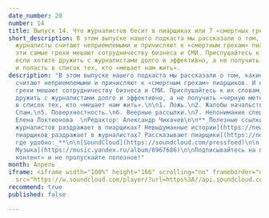 ```yaml
---
date_number: 20
number: 14
title: Выпуск 14. Что журналистов бесит в пиарщиках или 7 «смертных грехов» пиарщика
short_description: В этом выпуске нашего подкаста мы рассказали о том, какие ситуации
  журналисты считают неприемлемыми и причисляют к «смертным грехам» пиарщиков. И как
  эти самые грехи мешают сотрудничеству бизнеса и СМИ. Прислушайтесь к их словам,
  если хотите дружить с журналистами долго и эффективно, а не получить «черную метку»
  и попасть в список тех, кто «мешает нам жить».
description: "В этом выпуске нашего подкаста мы рассказали о том, какие ситуации журналисты
  считают неприемлемыми и причисляют к «смертным грехам» пиарщиков. И как эти самые
  грехи мешают сотрудничеству бизнеса и СМИ. Прислушайтесь к их словам, если хотите
  дружить с журналистами долго и эффективно, а не получить «черную метку» и попасть
  в список тех, кто «мешает нам жить».\n\n1. Ложь.\n2. Жалобы начальству.\n3. Непрофессионализм.\n4.
  Спам.\n5. Поверхностность.\n6. Веерные рассылки.\n7. Непонимание специфики площадки.\n\nВедущая:
  Елена Локтионова  \nРедактор: Александр Чихачев\n\n**_Полезные ссылки:_**\n\n[Что
  журналистов раздражает в пиарщиках? Невыдуманные истории](https://news.pressfeed.ru/chto-zhurnalistov-razdrazhaet-v-piarshhikax/)\n\n[Что
  пиарщиков раздражает в журналистах? Рассказывают пиарщики](https://news.pressfeed.ru/chto-piarshhikov-razdrazhaet-v-zhurnalistax/)\n\n**_Слушайте,
  где удобно:_**\n\n[SoundCloud](https://soundcloud.com/pressfeed)\n\n[Apple Podcasts](https://podcasts.apple.com/ru/podcast/%D0%B3%D0%BE%D0%B2%D0%BE%D1%80%D0%B8%D1%82-%D0%BA%D0%BE%D0%BD%D1%82%D0%B5%D0%BD%D1%82/id1482575931)\n\n[ВКонтакте](https://vk.com/podcasts-92086117)\n\n[Яндекс
  Музыка](https://music.yandex.ru/album/8967686)\n\nПодписывайтесь на подкаст «Говорит
  контент» и не пропускайте полезное!"
month: Апрель
iframe: <iframe width="100%" height="166" scrolling="no" frameborder="no" allow="autoplay"
  src="https://w.soundcloud.com/player/?url=https%3A//api.soundcloud.com/tracks/802826383&color=%23ff5500&auto_play=false&hide_related=false&show_comments=true&show_user=true&show_reposts=false&show_teaser=true"></iframe>
recommend: true
published: false

---
```


